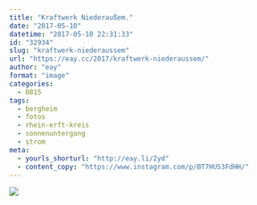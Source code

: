 ```yaml
---
title: "Kraftwerk Niederaußem."
date: "2017-05-10"
datetime: "2017-05-10 22:31:33"
id: "32934"
slug: "kraftwerk-niederaussem"
url: "https://eay.cc/2017/kraftwerk-niederaussem/"
author: "eay"
format: "image"
categories:
  - 0815
tags:
  - bergheim
  - fotos
  - rhein-erft-kreis
  - sonnenuntergang
  - strom
meta:
  - yourls_shorturl: "http://eay.li/2yd"
  - content_copy: "https://www.instagram.com/p/BT7HU53FdHH/"
---
```


![](https://eay.cc/uploads/2017/kraftwerk-niederaussem.jpg)
